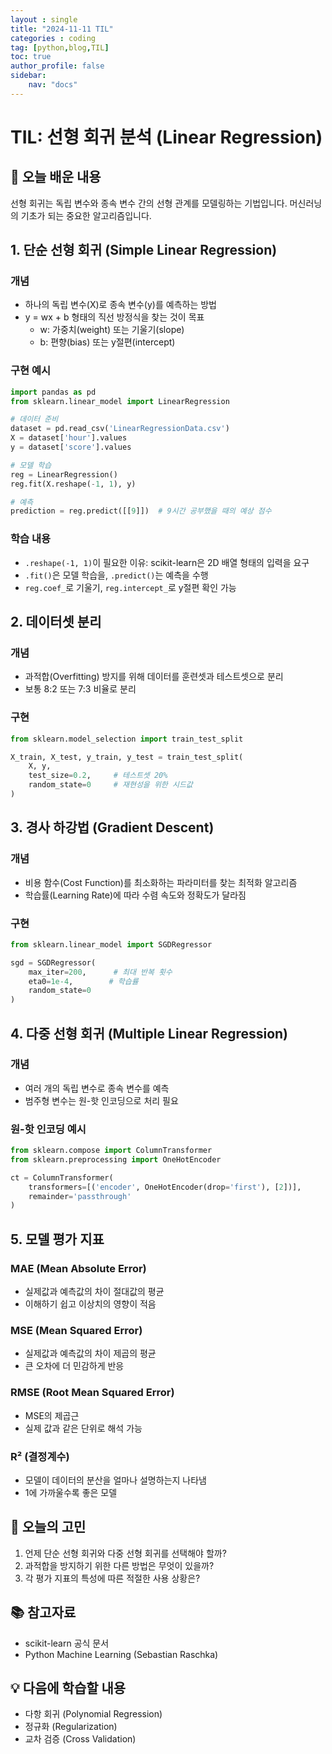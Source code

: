 ```yaml
---
layout : single
title: "2024-11-11 TIL"
categories : coding
tag: [python,blog,TIL]
toc: true
author_profile: false
sidebar:
    nav: "docs"
---
```



# TIL: 선형 회귀 분석 (Linear Regression)

## 📌 오늘 배운 내용
선형 회귀는 독립 변수와 종속 변수 간의 선형 관계를 모델링하는 기법입니다. 머신러닝의 기초가 되는 중요한 알고리즘입니다.

## 1. 단순 선형 회귀 (Simple Linear Regression)

### 개념
- 하나의 독립 변수(X)로 종속 변수(y)를 예측하는 방법
- y = wx + b 형태의 직선 방정식을 찾는 것이 목표
  - w: 가중치(weight) 또는 기울기(slope)
  - b: 편향(bias) 또는 y절편(intercept)

### 구현 예시
```python
import pandas as pd
from sklearn.linear_model import LinearRegression

# 데이터 준비
dataset = pd.read_csv('LinearRegressionData.csv')
X = dataset['hour'].values
y = dataset['score'].values

# 모델 학습
reg = LinearRegression()
reg.fit(X.reshape(-1, 1), y)

# 예측
prediction = reg.predict([[9]])  # 9시간 공부했을 때의 예상 점수
```

### 학습 내용
- `.reshape(-1, 1)`이 필요한 이유: scikit-learn은 2D 배열 형태의 입력을 요구
- `.fit()`은 모델 학습을, `.predict()`는 예측을 수행
- `reg.coef_`로 기울기, `reg.intercept_`로 y절편 확인 가능

## 2. 데이터셋 분리

### 개념
- 과적합(Overfitting) 방지를 위해 데이터를 훈련셋과 테스트셋으로 분리
- 보통 8:2 또는 7:3 비율로 분리

### 구현
```python
from sklearn.model_selection import train_test_split

X_train, X_test, y_train, y_test = train_test_split(
    X, y, 
    test_size=0.2,     # 테스트셋 20%
    random_state=0     # 재현성을 위한 시드값
)
```

## 3. 경사 하강법 (Gradient Descent)

### 개념
- 비용 함수(Cost Function)를 최소화하는 파라미터를 찾는 최적화 알고리즘
- 학습률(Learning Rate)에 따라 수렴 속도와 정확도가 달라짐

### 구현
```python
from sklearn.linear_model import SGDRegressor

sgd = SGDRegressor(
    max_iter=200,      # 최대 반복 횟수
    eta0=1e-4,        # 학습률
    random_state=0
)
```

## 4. 다중 선형 회귀 (Multiple Linear Regression)

### 개념
- 여러 개의 독립 변수로 종속 변수를 예측
- 범주형 변수는 원-핫 인코딩으로 처리 필요

### 원-핫 인코딩 예시
```python
from sklearn.compose import ColumnTransformer
from sklearn.preprocessing import OneHotEncoder

ct = ColumnTransformer(
    transformers=[('encoder', OneHotEncoder(drop='first'), [2])],
    remainder='passthrough'
)
```

## 5. 모델 평가 지표

### MAE (Mean Absolute Error)
- 실제값과 예측값의 차이 절대값의 평균
- 이해하기 쉽고 이상치의 영향이 적음

### MSE (Mean Squared Error)
- 실제값과 예측값의 차이 제곱의 평균
- 큰 오차에 더 민감하게 반응

### RMSE (Root Mean Squared Error)
- MSE의 제곱근
- 실제 값과 같은 단위로 해석 가능

### R² (결정계수)
- 모델이 데이터의 분산을 얼마나 설명하는지 나타냄
- 1에 가까울수록 좋은 모델

## 🤔 오늘의 고민
1. 언제 단순 선형 회귀와 다중 선형 회귀를 선택해야 할까?
2. 과적합을 방지하기 위한 다른 방법은 무엇이 있을까?
3. 각 평가 지표의 특성에 따른 적절한 사용 상황은?

## 📚 참고자료
- scikit-learn 공식 문서
- Python Machine Learning (Sebastian Raschka)

## 💡 다음에 학습할 내용
- 다항 회귀 (Polynomial Regression)
- 정규화 (Regularization)
- 교차 검증 (Cross Validation)